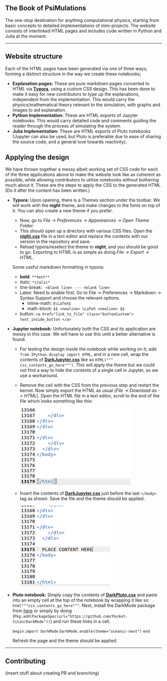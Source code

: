 ## The Book of PsiMulations

The one-stop destination for anything computational physics, starting from basic concepts to detailed implementations of mini-projects. The website consists of interlinked HTML pages and includes code written in Python and Julia at the moment.

---

## Website structure

Each of the HTML pages have been generated via one of three ways, forming a distinct structure in the way we create these notebooks;

- **Explanation pages:** These are pure markdown pages converted to HTML via [**Typora**](https://typora.io/), using a custom CSS design. This has been done to make it easy for new contributors to type up the explanations, independent from the implementation. This would carry the physics/mathematical theory relevant to the simulation, with graphs and images to aid explanation.
- **Python Implementation:** These are HTML exports of Jupyter notebooks. This would carry detailed code and comments guiding the reader through the process of simulating the system. 
- **Julia Implementation:** These are HTML exports of Pluto notebooks (Jupyter can also be used, but Pluto is preferable due to ease of sharing the source code, and a general love towards reactivity). 


## Applying the design

We have thrown together a messy albeit working set of CSS code for each of the three applications above to make the website look like as coherent as possible, while allowing contributors to utilise notebooks without bothering much about it. These are the steps to apply the CSS to the generated HTML (Do it after the content has been written.)

- **Typora:** Upon opening, there is a Themes section under the toolbar. We will work with the **night** theme, and make changes to the fonts on top of it. You can also create a new theme if you prefer. 

  - Now, go to *File -> Preferences -> Appearances -> Open Theme Folder*.
  - This should open up a directory with various CSS files. Open the [**night.css**](css-files/night.css) file in a text editor and replace the contents with our version in the repository and save. 
  - Reload typora/reselect the theme to **night**, and you should be good to go. Exporting to HTML is as simple as doing *File -> Export -> HTML*. 

  Some useful markdown formatting in typora:

  - **bold**:  ``**text**``
  - *italic*:  ``*italic*``
  - line-break:   `` <blank line> --- <blank line>``
  - Latex: Need to enable first. Go to  File -> Preferences -> Markdown -> Syntax Support and choose the relevant options.
    -  inline-math:   ``$\LaTeX$``
    - math-block:   ``$$ <newline> \LaTeX <newline> $$``
  - button:   ``<a href="link_to_file" class="buttonCustom"> text_inside_button </a>``






- **Jupyter notebook:** Unfortunately both the CSS and its application are messy in this case. We will have to use this until a better alternative is found.

  - For testing the design inside the notebook while working on it; add ``from IPython.display import HTML``, and in a new cell, wrap the contents of [**DarkJupyter.css**](css-files/DarkJupyter.css) like so ``HTML(""" css_contents_go_here""")``. This will apply the theme but we could not find a way to hide the contents of a single cell in Jupyter, so we use a workaround.

  - Remove the cell with the CSS from the previous step and restart the kernel. Now simply export the HTML as usual (*File -> Download as -> HTML*). Open the HTML file in a text editor, scroll to the end of the file which looks something like this:

     ![jupyter_html](images/jupyter_html.png)

  - Insert the contents of [**DarkJupyter.css**](css-files/DarkJupyter.css) just before the last ``</body>`` tag as shown. Save the file and the theme should be applied.  

    ![jupyter_html_insert](images/jupyter_html_insert.png)






- **Pluto notebook:** Simply copy the contents of [**DarkPluto.css**](css-files/DarkPluto.css) and paste into an empty cell at the top of the notebook by wrapping it like so: ``html"""css_contents_go_here"""``.  Next, install the DarkMode package from [here](https://github.com/Pocket-titan/DarkMode) or simply by doing (``Pkg.add(PackageSpec(url="https://github.com/Pocket-titan/DarkMode"))``) and run these lines in a cell.

    ``begin`` 
    	``import DarkMode``
    	``DarkMode.enable(theme="oceanic-next")``
  ``end``

   Refresh the page and the theme should be applied.

---

## Contributing

(insert stuff about creating PR and branching)
